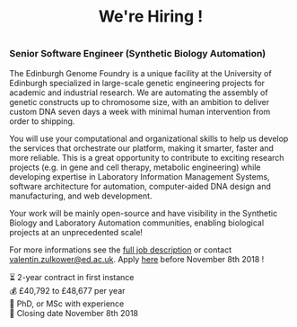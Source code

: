 <h1 align='center'>We're Hiring !<h1>
 
 ### Senior Software Engineer (Synthetic Biology Automation)


The Edinburgh Genome Foundry is a unique facility at the University of Edinburgh specialized in large-scale genetic engineering projects for academic and industrial research. We are automating the assembly of genetic constructs up to chromosome size, with an ambition to deliver custom DNA seven days a week with minimal human intervention from order to shipping.

You will use your computational and organizational skills to help us develop the services that orchestrate our platform, making it smarter, faster and more reliable. This is a great opportunity to contribute to exciting research projects (e.g. in gene and cell therapy, metabolic engineering) while developing expertise in Laboratory Information Management Systems, software architecture for automation, computer-aided DNA design and manufacturing, and web development.

Your work will be mainly open-source and have visibility in the Synthetic Biology and Laboratory Automation communities, enabling biological projects at an unprecedented scale!

For more informations see the [full job description](https://www.vacancies.ed.ac.uk/pls/corehrrecruit/erq_jobspec_version_4.display_form) or contact [valentin.zulkower@ed.ac.uk](mailto:valentin.zulkower@ed.ac.uk). Apply [here](https://www.vacancies.ed.ac.uk/pls/corehrrecruit/erq_jobspec_version_4.display_form#]) before November 8th 2018 !

:hourglass_flowing_sand: 2-year contract in first instance <br/>
:moneybag: £40,792 to £48,677 per year <br/>
:scroll: PhD, or MSc with experience <br/>
:date: Closing date November 8th 2018 <br/>
